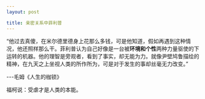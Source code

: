 ```yaml
---
layout: post

title: 亲密关系中菲利普
---
```


“他过去真傻，在米尔德里德身上花那么多钱，可是他知道，假如再遇到这种情况，他还照样那么干。菲利普认为自己好像是一台被**环境和个性**两种力量驱使的下运转的机器。他的理智是旁观者，看到了事实，却无能为力。就像尹壁鸠鲁描绘的精神，在九天之上坐视人类的所作所为，可是对于发生的事却丝毫无力改变。”

---毛姆《人生的枷锁》
				
福柯说：受虐才是人类的本能。